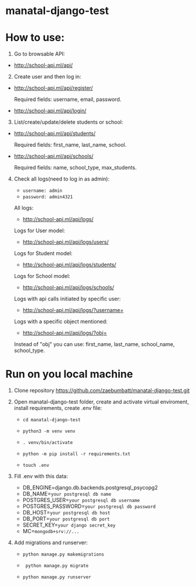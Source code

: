 # manatal-django-test

# How to use:
1. Go to browsable API:
 - http://school-api.ml/api/
2. Create user and then log in:
 - http://school-api.ml/api/register/
   
   Required fields: username, email, password.


 - http://school-api.ml/api/login/
3. List/create/update/delete students or school:
 - http://school-api.ml/api/students/
      
   Required fields: first_name, last_name, school.
   

 - http://school-api.ml/api/schools/
   
   Required fields: name, school_type, max_students.
4. Check all logs(need to log in as admin):
   - ```username: admin```
   - ```password: admin4321```
   
   All logs: 
   - http://school-api.ml/api/logs/
   
   Logs for User model:
   - http://school-api.ml/api/logs/users/

   Logs for Student model:
   - http://school-api.ml/api/logs/students/

   Logs for School model:
   - http://school-api.ml/api/logs/schools/
   
   Logs with api calls initiated by specific user:
   - http://school-api.ml/api/logs/?username=<username>

   Logs with a specific object mentioned:
   - http://school-api.ml/api/logs/?obj=<obj>

   Instead of "obj" you can use: first_name, last_name, school_name, school_type.

# Run on you local machine
1. Clone repository https://github.com/zaebumbatt/manatal-django-test.git
2. Open manatal-django-test folder, create and activate virtual enviroment, install requirements, create .env file:
   
    - ```cd manatal-django-test```
   
    - ```python3 -m venv venv```
   
    - ```. venv/bin/activate```
   
    - ```python -m pip install -r requirements.txt```
   
    - ```touch .env```
3. Fill .env with this data:
   - DB_ENGINE=django.db.backends.postgresql_psycopg2
   - DB_NAME=```your postgresql db name```
   - POSTGRES_USER=```your postgresql db username```
   - POSTGRES_PASSWORD=```your postgresql db password```
   - DB_HOST=```your postgresql db host```
   - DB_PORT=```your postgresql db port```
   - SECRET_KEY=```your django secret_key```
   - MC=```mongodb+srv://...```

4. Add migrations and runserver:
   
   - ```python manage.py makemigrations```
   
   - ``` python manage.py migrate```
   
   - ```python manage.py runserver```